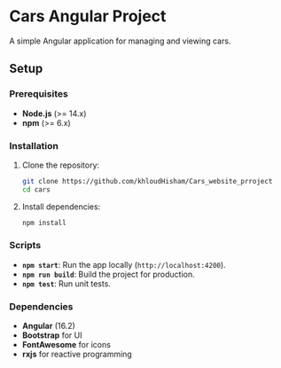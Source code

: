 # Cars Angular Project

A simple Angular application for managing and viewing cars.

## Setup

### Prerequisites
- **Node.js** (>= 14.x)
- **npm** (>= 6.x)

### Installation
1. Clone the repository:
   ```bash
   git clone https://github.com/khloudHisham/Cars_website_prroject
   cd cars
   ```
2. Install dependencies:
   ```bash
   npm install
   ```

### Scripts
- **`npm start`**: Run the app locally (`http://localhost:4200`).
- **`npm run build`**: Build the project for production.
- **`npm test`**: Run unit tests.

### Dependencies
- **Angular** (16.2)
- **Bootstrap** for UI
- **FontAwesome** for icons
- **rxjs** for reactive programming

